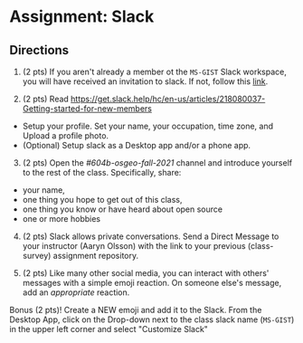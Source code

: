 # Assignment: Slack

## Directions
1. (2 pts) If you aren't already a member ot the `MS-GIST` Slack workspace, you will have received an invitation to slack. If not, follow this [link](https://join.slack.com/t/uagist/shared_invite/enQtNTI1MjMzNzAxOTA3LTM2ZmRmOTY0ZTk1YTRkOWEyYWNlN2Q2OTkxZDkzMzViODYyYTdiNWRmZTFiYzA5MTk0MWNiOWI5ZWE5ZTYwOTk).

2. (2 pts) Read https://get.slack.help/hc/en-us/articles/218080037-Getting-started-for-new-members 
- Setup your profile. Set your name, your occupation, time zone, and Upload a profile photo.
- (Optional) Setup slack as a Desktop app and/or a phone app.

3. (2 pts) Open the *#604b-osgeo-fall-2021* channel and introduce yourself to the rest of the class. Specifically, share:
- your name, 
- one thing you hope to get out of this class, 
- one thing you know or have heard about open source
- one or more hobbies

4. (2 pts) Slack allows private conversations. Send a Direct Message to your instructor (Aaryn Olsson) with the link to your previous (class-survey) assignment repository.

5. (2 pts) Like many other social media, you can interact with others' messages with a simple emoji reaction. On someone else's message, 
add an _appropriate_ reaction. 

Bonus (2 pts)! Create a NEW emoji and add it to the Slack. From the Desktop App, click on the Drop-down next to the class slack name (`MS-GIST`) in the upper left corner and select 
"Customize Slack"
